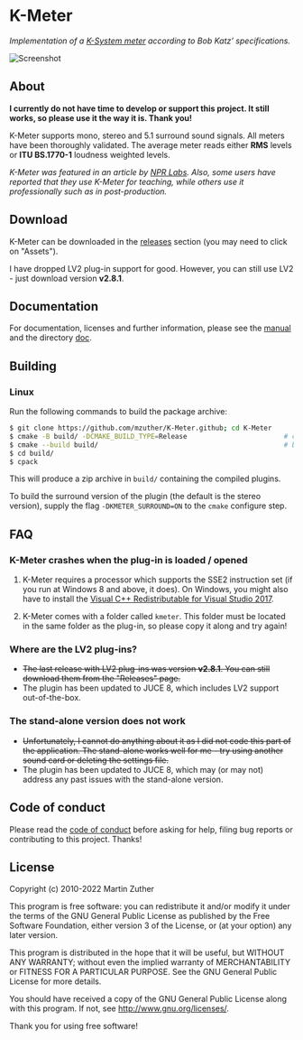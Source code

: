 # K-Meter

*Implementation of a [K-System meter] according to Bob Katz&rsquo;
specifications.*

![Screenshot](./doc/include/images/kmeter.png)

## About

**I currently do not have time to develop or support this project. It still
works, so please use it the way it is. Thank you!**

K-Meter supports mono, stereo and 5.1 surround sound signals.  All
meters have been thoroughly validated.  The average meter reads either
**RMS** levels or **ITU BS.1770-1** loudness weighted levels.

*K-Meter was featured in an article by [NPR Labs].  Also, some users
have reported that they use K-Meter for teaching, while others use it
professionally such as in post-production.*

## Download

K-Meter can be downloaded in the [releases][] section (you may need to
click on "Assets").

I have dropped LV2 plug-in support for good.  However, you can still
use LV2 - just download version **v2.8.1**.

## Documentation

For documentation, licenses and further information, please see the
[manual][] and the directory [doc][].

## Building
### Linux
Run the following commands to build the package archive:
```bash
$ git clone https://github.com/mzuther/K-Meter.github; cd K-Meter
$ cmake -B build/ -DCMAKE_BUILD_TYPE=Release                        # configure
$ cmake --build build/                                              # build
$ cd build/
$ cpack
```
This will produce a zip archive in `build/` containing the compiled plugins.

To build the surround version of the plugin (the default is the stereo version), 
supply the flag `-DKMETER_SURROUND=ON` to the `cmake` configure step.

## FAQ

### K-Meter crashes when the plug-in is loaded / opened

1. K-Meter requires a processor which supports the SSE2 instruction
   set (if you run at Windows 8 and above, it does).  On Windows, you
   might also have to install the [Visual C++ Redistributable for
   Visual Studio 2017][VC++ Redist].

2. K-Meter comes with a folder called `kmeter`.  This folder must be
   located in the same folder as the plug-in, so please copy it along
   and try again!

### Where are the LV2 plug-ins?

- ~~The last release with LV2 plug-ins was version **v2.8.1**.  You can
  still download them from the "Releases" page.~~
- The plugin has been updated to JUCE 8, which includes LV2 support 
  out-of-the-box.

### The stand-alone version does not work

- ~~Unfortunately, I cannot do anything about it as I did not code this
  part of the application.  The stand-alone works well for me - try
  using another sound card or deleting the settings file.~~
- The plugin has been updated to JUCE 8, which may (or may not) address 
  any past issues with the stand-alone version.

## Code of conduct

Please read the [code of conduct][COC] before asking for help, filing
bug reports or contributing to this project.  Thanks!

## License

Copyright (c) 2010-2022 Martin Zuther

This program is free software: you can redistribute it and/or modify
it under the terms of the GNU General Public License as published by
the Free Software Foundation, either version 3 of the License, or
(at your option) any later version.

This program is distributed in the hope that it will be useful,
but WITHOUT ANY WARRANTY; without even the implied warranty of
MERCHANTABILITY or FITNESS FOR A PARTICULAR PURPOSE.  See the
GNU General Public License for more details.

You should have received a copy of the GNU General Public License
along with this program.  If not, see <http://www.gnu.org/licenses/>.

Thank you for using free software!


[COC]:             https://github.com/mzuther/K-Meter/tree/master/CODE_OF_CONDUCT.markdown
[doc]:             https://github.com/mzuther/K-Meter/tree/master/doc/
[manual]:          https://github.com/mzuther/K-Meter/raw/master/doc/kmeter.pdf
[releases]:        https://github.com/mzuther/K-Meter/releases

[K-System meter]:  https://www.digido.com/portfolio-item/level-practices-part-2/
[NPR Labs]:        http://www.nprlabs.org/
[VC++ Redist]:     https://www.visualstudio.com/downloads/
